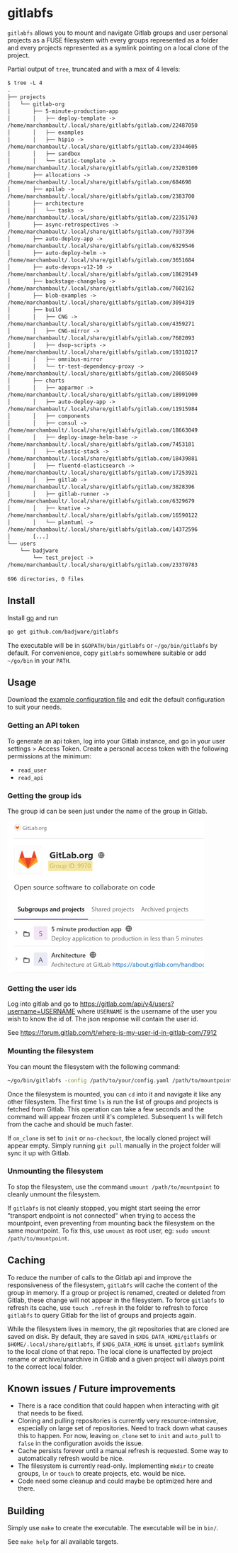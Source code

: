 # gitlabfs

`gitlabfs` allows you to mount and navigate Gitlab groups and user personal projects as a FUSE filesystem with every groups represented as a folder and every projects represented as a symlink pointing on a local clone of the project.

Partial output of `tree`, truncated and with a max of 4 levels:
```
$ tree -L 4
.
├── projects
│   └── gitlab-org
│       ├── 5-minute-production-app
│       │   ├── deploy-template -> /home/marchambault/.local/share/gitlabfs/gitlab.com/22487050
│       │   ├── examples
│       │   ├── hipio -> /home/marchambault/.local/share/gitlabfs/gitlab.com/23344605
│       │   ├── sandbox
│       │   └── static-template -> /home/marchambault/.local/share/gitlabfs/gitlab.com/23203100
│       ├── allocations -> /home/marchambault/.local/share/gitlabfs/gitlab.com/684698
│       ├── apilab -> /home/marchambault/.local/share/gitlabfs/gitlab.com/2383700
│       ├── architecture
│       │   └── tasks -> /home/marchambault/.local/share/gitlabfs/gitlab.com/22351703
│       ├── async-retrospectives -> /home/marchambault/.local/share/gitlabfs/gitlab.com/7937396
│       ├── auto-deploy-app -> /home/marchambault/.local/share/gitlabfs/gitlab.com/6329546
│       ├── auto-deploy-helm -> /home/marchambault/.local/share/gitlabfs/gitlab.com/3651684
│       ├── auto-devops-v12-10 -> /home/marchambault/.local/share/gitlabfs/gitlab.com/18629149
│       ├── backstage-changelog -> /home/marchambault/.local/share/gitlabfs/gitlab.com/7602162
│       ├── blob-examples -> /home/marchambault/.local/share/gitlabfs/gitlab.com/3094319
│       ├── build
│       │   ├── CNG -> /home/marchambault/.local/share/gitlabfs/gitlab.com/4359271
│       │   ├── CNG-mirror -> /home/marchambault/.local/share/gitlabfs/gitlab.com/7682093
│       │   ├── dsop-scripts -> /home/marchambault/.local/share/gitlabfs/gitlab.com/19310217
│       │   ├── omnibus-mirror
│       │   └── tr-test-dependency-proxy -> /home/marchambault/.local/share/gitlabfs/gitlab.com/20085049
│       ├── charts
│       │   ├── apparmor -> /home/marchambault/.local/share/gitlabfs/gitlab.com/18991900
│       │   ├── auto-deploy-app -> /home/marchambault/.local/share/gitlabfs/gitlab.com/11915984
│       │   ├── components
│       │   ├── consul -> /home/marchambault/.local/share/gitlabfs/gitlab.com/18663049
│       │   ├── deploy-image-helm-base -> /home/marchambault/.local/share/gitlabfs/gitlab.com/7453181
│       │   ├── elastic-stack -> /home/marchambault/.local/share/gitlabfs/gitlab.com/18439881
│       │   ├── fluentd-elasticsearch -> /home/marchambault/.local/share/gitlabfs/gitlab.com/17253921
│       │   ├── gitlab -> /home/marchambault/.local/share/gitlabfs/gitlab.com/3828396
│       │   ├── gitlab-runner -> /home/marchambault/.local/share/gitlabfs/gitlab.com/6329679
│       │   ├── knative -> /home/marchambault/.local/share/gitlabfs/gitlab.com/16590122
│       │   └── plantuml -> /home/marchambault/.local/share/gitlabfs/gitlab.com/14372596
│       [...]
└── users
    └── badjware
        └── test_project -> /home/marchambault/.local/share/gitlabfs/gitlab.com/23370783

696 directories, 0 files
```


## Install

Install [go](https://golang.org/) and run
``` sh
go get github.com/badjware/gitlabfs
```

The executable will be in `$GOPATH/bin/gitlabfs` or `~/go/bin/gitlabfs` by default. For convenience, copy `gitlabfs` somewhere suitable or add `~/go/bin` in your `PATH`.

## Usage

Download the [example configuration file](./config.example.yaml) and edit the default configuration to suit your needs.

### Getting an API token

To generate an api token, log into your Gitlab instance, and go in your user settings > Access Token. Create a personal access token with the following permissions at the minimum:
* `read_user`
* `read_api`

### Getting the group ids

The group id can be seen just under the name of the group in Gitlab.

![group-id](media/group_id.jpg)

### Getting the user ids

Log into gitlab and go to https://gitlab.com/api/v4/users?username=USERNAME where `USERNAME` is the username of the user you wish to know the id of. The json response will contain the user id.

See https://forum.gitlab.com/t/where-is-my-user-id-in-gitlab-com/7912

### Mounting the filesystem

You can mount the filesystem with the following command:
``` sh
~/go/bin/gitlabfs -config /path/to/your/config.yaml /path/to/mountpoint
```
Once the filesystem is mounted, you can `cd` into it and navigate it like any other filesystem. The first time `ls` is run the list of groups and projects is fetched from Gitlab. This operation can take a few seconds and the command will appear frozen until it's completed. Subsequent `ls` will fetch from the cache and should be much faster.

If `on_clone` is set to `init` or `no-checkout`, the locally cloned project will appear empty. Simply running `git pull` manually in the project folder will sync it up with Gitlab.

### Unmounting the filesystem

To stop the filesystem, use the command `umount /path/to/mountpoint` to cleanly unmount the filesystem.

If `gitlabfs` is not cleanly stopped, you might start seeing the error "transport endpoint is not connected" when trying to access the mountpoint, even preventing from mounting back the filesystem on the same mountpoint. To fix this, use `umount` as root user, eg: `sudo umount /path/to/mountpoint`.

## Caching

To reduce the number of calls to the Gitlab api and improve the responsiveness of the filesystem, `gitlabfs` will cache the content of the group in memory. If a group or project is renamed, created or deleted from Gitlab, these change will not appear in the filesystem. To force `gitlabfs` to refresh its cache, use `touch .refresh` in the folder to refresh to force `gitlabfs` to query Gitlab for the list of groups and projects again.

While the filesystem lives in memory, the git repositories that are cloned are saved on disk. By default, they are saved in `$XDG_DATA_HOME/gitlabfs` or `$HOME/.local/share/gitlabfs`, if `$XDG_DATA_HOME` is unset. `gitlabfs` symlink to the local clone of that repo. The local clone is unaffected by project rename or archive/unarchive in Gitlab and a given project will always point to the correct local folder.

## Known issues / Future improvements
* There is a race condition that could happen when interacting with git that needs to be fixed.
* Cloning and pulling repositories is currently very resource-intensive, especially on large set of repositories. Need to track down what causes this to happen. For now, leaving `on_clone` set to `init` and `auto_pull` to `false` in the configuration avoids the issue.
* Cache persists forever until a manual refresh is requested. Some way to automatically refresh would be nice.
* The filesystem is currently read-only. Implementing `mkdir` to create groups, `ln` or `touch` to create projects, etc. would be nice.
* Code need some cleanup and could maybe be optimized here and there.

## Building

Simply use `make` to create the executable. The executable will be in `bin/`.

See `make help` for all available targets.